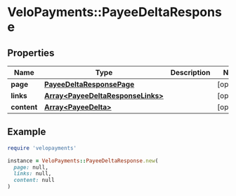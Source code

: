 # VeloPayments::PayeeDeltaResponse

## Properties

| Name | Type | Description | Notes |
| ---- | ---- | ----------- | ----- |
| **page** | [**PayeeDeltaResponsePage**](PayeeDeltaResponsePage.md) |  | [optional] |
| **links** | [**Array&lt;PayeeDeltaResponseLinks&gt;**](PayeeDeltaResponseLinks.md) |  | [optional] |
| **content** | [**Array&lt;PayeeDelta&gt;**](PayeeDelta.md) |  | [optional] |

## Example

```ruby
require 'velopayments'

instance = VeloPayments::PayeeDeltaResponse.new(
  page: null,
  links: null,
  content: null
)
```

